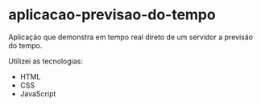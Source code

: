 # aplicacao-previsao-do-tempo
Aplicação que demonstra em tempo real direto de um servidor a previsão do tempo.

<p>Utilizei as tecnologias:

 - HTML
 - CSS
 - JavaScript
